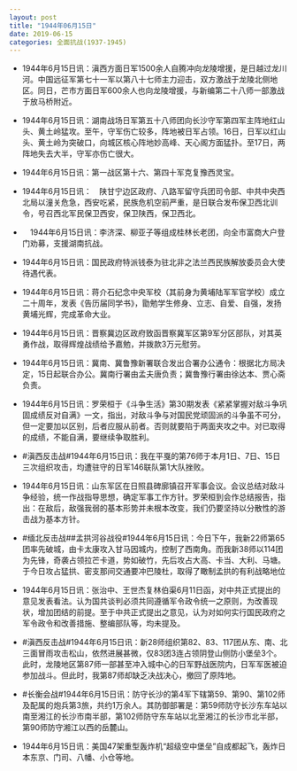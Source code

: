 ```yaml
---
layout: post
title: "1944年06月15日"
date: 2019-06-15
categories: 全面抗战(1937-1945)
---
```


<meta name="referrer" content="no-referrer" />

- 1944年6月15日讯：滇西方面日军1500余人自腾冲向龙陵增援，是日越过龙川河。中国远征军第七十一军以第八十七师主力迎击，双方激战于龙陵北侧地区。同日，芒市方面日军600余人也向龙陵增援，与新编第二十八师一部激战于放马桥附近。 

- 1944年6月15日讯：湖南战场日军第五十八师团向长沙守军第四军主阵地红山头、黄土岭猛攻。至午，守军伤亡较多，阵地被日军占领。16日，日军以红山头、黄土岭为突破口，向城区核心阵地妙高峰、天心阁方面猛扑。至17日，两阵地失去大半，守军亦伤亡很大。 

- 1944年6月15日讯：第一战区第十六、第四十军克复豫西灵宝。 

- 1944年6月15日讯：　陕甘宁边区政府、八路军留守兵团司令部、中共中央西北局以潼关危急，西安吃紧，民族危机空前严重，是日联合发布保卫西北训令，号召西北军民保卫西安，保卫陕西，保卫西北。 

- 　1944年6月15日讯：李济深、柳亚子等组成桂林长老团，向全市富商大户登门劝募，支援湖南抗战。 

- 1944年6月15日讯：国民政府特派钱泰为驻北非之法兰西民族解放委员会大使待遇代表。 

- 1944年6月15日讯：蒋介石纪念中央军校（其前身为黄埔陆军军官学校）成立二十周年，发表《告历届同学书》，勖勉学生修身、立志、自爱、自强，发扬黄埔光辉，完成革命大业。 

- 1944年6月15日讯：晋察冀边区政府致函晋察冀军区第9军分区部队，对其英勇作战，取得辉煌战绩给予嘉勉，并拨款3万元慰劳。 

- 1944年6月15日讯：冀南、冀鲁豫新署联合发出合署办公通令：根据北方局决定，15日起联合办公。冀南行署由孟夫唐负责；冀鲁豫行署由徐达本、贾心斋负责。 

- 1944年6月15日讯：罗荣桓于《斗争生活》第30期发表《紧紧掌握对敌斗争巩固成绩反对自满》一文，指出，对敌斗争与对国民党顽固派的斗争虽不可分，但一定要加以区别，后者应服从前者。否则就要陷于两面夹攻之中。对已取得的成绩，不能自满，要继续争取胜利。 

- #滇西反击战#1944年6月15日讯：我在平戛的第76师于本月1日、7日、15日三次组织攻击，均遭驻守的日军146联队第1大队挫败。 

- 1944年6月15日讯：山东军区在日照县碑廓镇召开军事会议。会议总结对敌斗争经验，统一作战指导思想，确定军事工作方针。罗荣桓到会作总结报告，指出：在敌后，敌强我弱的基本形势并未根本改变，我们仍要坚持以分散性的游击战为基本方针。 

- #缅北反击战##孟拱河谷战役#1944年6月15日讯：今日下午，我新22师第65团率先破城，由卡太康攻入甘马因城内，控制了西南角。而我新38师以114团为先锋，奇袭占领拉芒卡道，势如破竹，先后攻占大高、卡当、大利、马塘。于今日攻占猛拱、密支那间交通要冲巴陵杜，取得了瞰制孟拱的有利战略地位 

- 1944年6月15日讯：张治中、王世杰复林伯渠6月11日函，对中共正式提出的意见发表看法。认为国共谈判必须共同遵循军令政令统一之原则，为改善现状，增加团结的前提。至于中共正式提出之意见，认为对如何实行国民政府之军令政令和改善措施、整编部队等，均未提及。 

- #滇西反击战#1944年6月15日讯：新28师组织第82、83、117团从东、南、北三面冒雨攻击松山，依然进展甚微，仅83团3连占领阴登山侧防小堡垒3个。此时，龙陵地区第87师一部甚至冲入城中心的日军野战医院内，日军军医被迫参加战斗。但此时，我第87师却缺乏决战决心，撤回了原阵地。 

- #长衡会战#1944年6月15日讯：防守长沙的第4军下辖第59、第90、第102师及配属的炮兵第3旅，共约1万余人。其防御部署是：第59师防守长沙东车站以南至湘江的长沙市南半部，第102师防守东车站以北至湘江的长沙市北半部，第90师防守湘江以西的岳麓山。 

- 1944年6月15日讯：美国47架重型轰炸机“超级空中堡垒”自成都起飞，轰炸日本东京、门司、八幡、小仓等地。 

